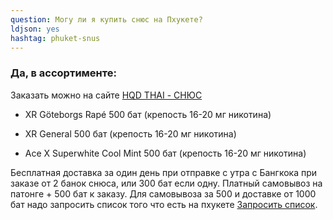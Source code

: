 ```yaml
---
question: Могу ли я купить снюс на Пхукете?
ldjson: yes
hashtag: phuket-snus
---
```


### Да, в ассортименте:

Заказать можно на сайте [HQD THAI - СНЮС](https://hqdthai.ru/snyus/)


* XR Göteborgs Rapé 500 бат (крепость 16-20 мг никотина)

* XR General 500 бат (крепость 16-20 мг никотина)

* Ace X Superwhite Cool Mint 500 бат (крепость 16-20 мг никотина)

Бесплатная доставка за один день при отправке с утра с Бангкока при заказе от 2 банок снюса, или 300 бат если одну. Платный самовывоз на патонге + 500 бат к заказу.
Для самовывоза за 500 и доставке от 1000 бат надо запросить список того что есть на пхукете  [Запросить список](https://t.me/kolesnikov1988).
